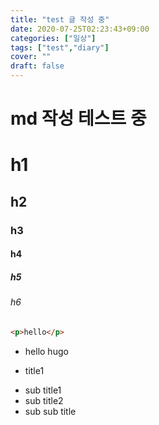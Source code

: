 ```yaml
---
title: "test 글 작성 중"
date: 2020-07-25T02:23:43+09:00
categories: ["일상"]
tags: ["test","diary"]
cover: ""
draft: false
---
```


# md 작성 테스트 중

# h1
## h2
### h3
#### h4
##### h5
###### h6

```html
<p>hello</p>
```

- hello hugo

* title1
 - sub title1
 - sub title2
  - sub sub title


